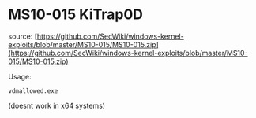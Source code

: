 # MS10-015 KiTrap0D

source: [https://github.com/SecWiki/windows-kernel-exploits/blob/master/MS10-015/MS10-015.zip](https://github.com/SecWiki/windows-kernel-exploits/blob/master/MS10-015/MS10-015.zip)

Usage:

```text
vdmallowed.exe
```

\(doesnt work in x64 systems\)

